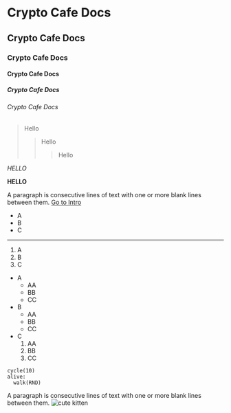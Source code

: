 # Crypto Cafe Docs 
## Crypto Cafe Docs 
### Crypto Cafe Docs 
#### Crypto Cafe Docs 
##### Crypto Cafe Docs 
###### Crypto Cafe Docs 

> Hello
> > Hello
> > > Hello

*HELLO*

**HELLO**

A paragraph is consecutive lines of text
with one or more blank lines between them.
[Go to Intro](!INTRO_START)

* A
* B
* C

---

1. A
2. B
3. C

* A
  - AA
  - BB
  - CC
* B
  * AA
  * BB
  * CC
* C
  1. AA
  2. BB
  3. CC

```pushable
cycle(10)
alive:
  walk(RND)
```

A paragraph is consecutive lines of text
with one or more blank lines between them.
![cute kitten](https://placekitten.com/408/287)
